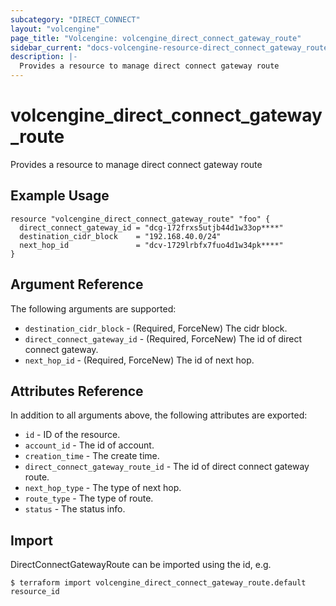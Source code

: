 ```yaml
---
subcategory: "DIRECT_CONNECT"
layout: "volcengine"
page_title: "Volcengine: volcengine_direct_connect_gateway_route"
sidebar_current: "docs-volcengine-resource-direct_connect_gateway_route"
description: |-
  Provides a resource to manage direct connect gateway route
---
```

# volcengine_direct_connect_gateway_route
Provides a resource to manage direct connect gateway route
## Example Usage
```hcl
resource "volcengine_direct_connect_gateway_route" "foo" {
  direct_connect_gateway_id = "dcg-172frxs5utjb44d1w33op****"
  destination_cidr_block    = "192.168.40.0/24"
  next_hop_id               = "dcv-1729lrbfx7fuo4d1w34pk****"
}
```
## Argument Reference
The following arguments are supported:
* `destination_cidr_block` - (Required, ForceNew) The cidr block.
* `direct_connect_gateway_id` - (Required, ForceNew) The id of direct connect gateway.
* `next_hop_id` - (Required, ForceNew) The id of next hop.

## Attributes Reference
In addition to all arguments above, the following attributes are exported:
* `id` - ID of the resource.
* `account_id` - The id of account.
* `creation_time` - The create time.
* `direct_connect_gateway_route_id` - The id of direct connect gateway route.
* `next_hop_type` - The type of next hop.
* `route_type` - The type of route.
* `status` - The status info.


## Import
DirectConnectGatewayRoute can be imported using the id, e.g.
```
$ terraform import volcengine_direct_connect_gateway_route.default resource_id
```

